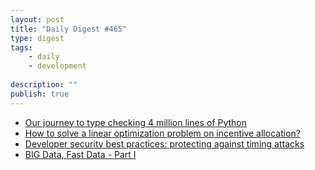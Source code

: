 ```yaml
---
layout: post
title: "Daily Digest #465"
type: digest
tags: 
    - daily
    - development
    
description: ""
publish: true
---
```


- [Our journey to type checking 4 million lines of Python](https://blogs.dropbox.com/tech/2019/09/our-journey-to-type-checking-4-million-lines-of-python/)
- [How to solve a linear optimization problem on incentive allocation?](https://eng.lyft.com/how-to-solve-a-linear-optimization-problem-on-incentive-allocation-5a8fb5d04db1)
- [Developer security best practices: protecting against timing attacks](https://blog.sqreen.com/developer-security-best-practices-protecting-against-timing-attacks/)
- [BIG Data, Fast Data - Part I](https://www.thoughtworks.com/insights/blog/big-data-fast-data)
